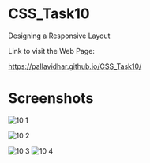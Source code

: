 # CSS_Task10
Designing a Responsive Layout


Link to visit the Web Page:

 https://pallavidhar.github.io/CSS_Task10/
 
 # Screenshots
 
![10 1](https://user-images.githubusercontent.com/66560935/89095060-c6891480-d3e7-11ea-980a-30f72266a4e5.png)


![10 2](https://user-images.githubusercontent.com/66560935/89095063-c7ba4180-d3e7-11ea-80ca-b136aabead2d.png)


![10 3](https://user-images.githubusercontent.com/66560935/89095077-e6b8d380-d3e7-11ea-8d78-e2ed53cfde5a.png)
![10 4](https://user-images.githubusercontent.com/66560935/89095082-e9b3c400-d3e7-11ea-87d2-45beaffd8280.png)
